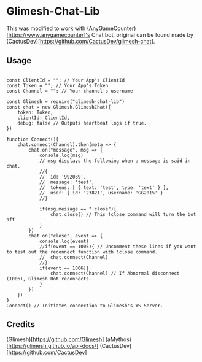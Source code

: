 # Glimesh-Chat-Lib

This was modified to work with (AnyGameCounter)[https://www.anygamecounter]'s Chat bot, original can be found made by (CactusDev)[https://github.com/CactusDev/glimesh-chat].

## Usage

```node

const ClientId = ""; // Your App's ClientId
const Token = ""; // Your App's Token
const Channel = ""; // Your channel's username

const Glimesh = require("glimesh-chat-lib")
const chat = new Glimesh.GlimeshChat({
	token: Token,
	clientId: ClientId,
	debug: false // Outputs heartbeat logs if true.
})

function Connect(){
	chat.connect(Channel).then(meta => {
		chat.on("message", msg => {
			console.log(msg)
			// msg displays the following when a message is said in chat.
			//{
  			//	id: '992089',
  			//	message: 'test',
  			//	tokens: [ { text: 'test', type: 'text' } ],
  			//	user: { id: '23821', username: 'GG2015' }
			//}
			
			if(msg.message == "!close"){
				chat.close() // This !close command will turn the bot off
			}
    	})
		chat.on("close", event => {
			console.log(event)
			//if(event == 1005){ // Uncomment these lines if you want to test out the reconnect function with !close command.
			//	chat.connect(Channel) 
			//}
			if(event == 1006){
				chat.connect(Channel) // If Abnormal disconnect (1006), Glimesh Bot reconnects.
			}
		})
	})
}
Connect() // Initiates connection to Glimesh's WS Server.

```

## Credits

(Glimesh)[https://github.com/Glimesh]
(aMythos)[https://glimesh.github.io/api-docs/]
(CactusDev)[https://github.com/CactusDev]
